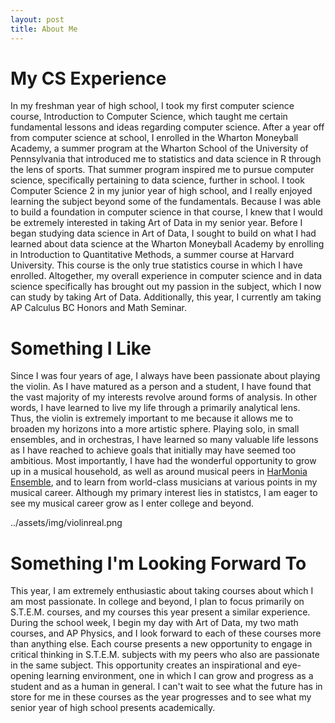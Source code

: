 ```yaml
---
layout: post
title: About Me
---
```

# My CS Experience
In my freshman year of high school, I took my first computer science course, Introduction to Computer Science, which taught me certain fundamental lessons and ideas regarding computer science. After a year off from computer science at school, I enrolled in the Wharton Moneyball Academy, a summer program at the Wharton School of the University of Pennsylvania that introduced me to statistics and data science in R through the lens of sports. That summer program inspired me to pursue computer science, specifically pertaining to data science, further in school. I took Computer Science 2 in my junior year of high school, and I really enjoyed learning the subject beyond some of the fundamentals. Because I was able to build a foundation in computer science in that course, I knew that I would be extremely interested in taking Art of Data in my senior year. Before I began studying data science in Art of Data, I sought to build on what I had learned about data science at the Wharton Moneyball Academy by enrolling in Introduction to Quantitative Methods, a summer course at Harvard University. This course is the only true statistics course in which I have enrolled. Altogether, my overall experience in computer science and in data science specifically has brought out my passion in the subject, which I now can study by taking Art of Data. Additionally, this year, I currently am taking AP Calculus BC Honors and Math Seminar.

# Something I Like
Since I was four years of age, I always have been passionate about playing the violin. As I have matured as a person and a student, I have found that the vast majority of my interests revolve around forms of analysis. In other words, I have learned to live my life through a primarily analytical lens. Thus, the violin is extremely important to me because it allows me to broaden my horizons into a more artistic sphere. Playing solo, in small ensembles, and in orchestras, I have learned so many valuable life lessons as I have reached to achieve goals that initially may have seemed too ambitious. Most importantly, I have had the wonderful opportunity to grow up in a musical household, as well as around musical peers in [HarMonia Ensemble](https://www.summeronthehill.org/harmonia-concert-2020), and to learn from world-class musicians at various points in my musical career. Although my primary interest lies in statistcs, I am eager to see my musical career grow as I enter college and beyond.

../assets/img/violinreal.png

# Something I'm Looking Forward To
This year, I am extremely enthusiastic about taking courses about which I am most passionate. In college and beyond, I plan to focus primarily on S.T.E.M. courses, and my courses this year present a similar experience. During the school week, I begin my day with Art of Data, my two math courses, and AP Physics, and I look forward to each of these courses more than anything else. Each course presents a new opportunity to engage in critical thinking in S.T.E.M. subjects with my peers who also are passionate in the same subject. This opportunity creates an inspirational and eye-opening learning environment, one in which I can grow and progress as a student and as a human in general. I can't wait to see what the future has in store for me in these courses as the year progresses and to see what my senior year of high school presents academically.